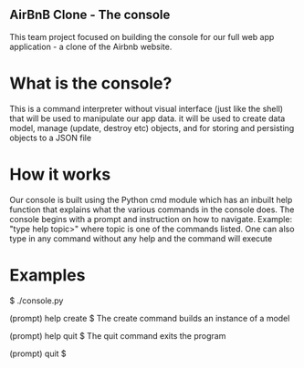 ## AirBnB Clone - The console

This team project focused on building the console for our full web app
application - a clone of the Airbnb website.

# What is the console?

This is a command interpreter without visual interface (just like the shell)
that will be used to manipulate our app data. it will be used to create data
model, manage (update, destroy etc) objects, and for storing and persisting
objects to a JSON file

# How it works

Our console is built using the Python cmd module which has an inbuilt help
function that explains what the various commands in the console does. The
console begins with a prompt and instruction on how to navigate. Example:
"type help topic>" where topic is one of the commands listed. One can also
type in any command without any help and the command will execute

# Examples
$ ./console.py

(prompt) help create
$ The create command builds an instance of a model

(prompt) help quit
$ The quit command exits the program

(prompt) quit
$
